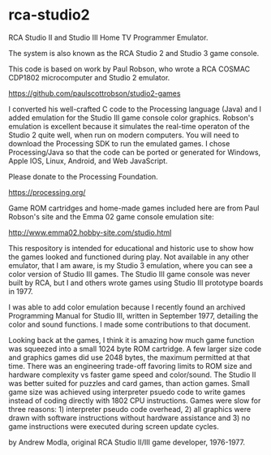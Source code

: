 # rca-studio2
RCA Studio II and Studio III Home TV Programmer Emulator.

The system is also known as the RCA Studio 2 and Studio 3 game console.

This code is based on work by Paul Robson, 
who wrote a RCA COSMAC CDP1802 microcomputer and Studio 2 emulator.

https://github.com/paulscottrobson/studio2-games 

I converted his well-crafted C code to the Processing language (Java) and I added
emulation for the Studio III game console color graphics. Robson's emulation
is excellent because it simulates the real-time operaton of the Studio 2 quite well, when run
on modern computers. 
You will need to download the Processing SDK to run the emulated games. 
I chose Processing/Java so that the code can be ported or generated for Windows, Apple IOS, Linux, Android, and Web JavaScript.

Please donate to the Processing Foundation.

https://processing.org/

Game ROM cartridges and home-made games included here are from Paul Robson's site and the Emma 02 game console emulation site:

http://www.emma02.hobby-site.com/studio.html

This respository is intended for educational and historic use to show how the games looked and functioned during play. 
Not available in any other emulator, that I am aware, is my Studio 3 emulation, where you can see a color version of Studio III games. 
The Studio III game console was never built by RCA, but I and others wrote games using Studio III prototype boards in 1977.

I was able to add color emulation because I recently found an archived Programming Manual for Studio III, written in September 1977, detailing the color and sound functions. I made some contributions to that document.

Looking back at the games, I think it is amazing how much game function was squeezed into a small 1024 byte ROM cartridge. 
A few larger size code and graphics games did use 2048 bytes, the maximum permitted at that time.
There was an engineering trade-off favoring limits to ROM size and hardware complexity vs faster game speed and color/sound.
The Studio II was better suited for puzzles and card games, than action games. 
Small game size was achieved using interpreter psuedo code to write games instead of coding directly with 1802 CPU instructions.
Games were slow for three reasons: 1) interpreter pseudo code overhead, 2) all graphics were drawn with software instructions without hardware assistance and 3) no game instructions were executed during screen update cycles.

by Andrew Modla, original RCA Studio II/III game developer, 1976-1977.
